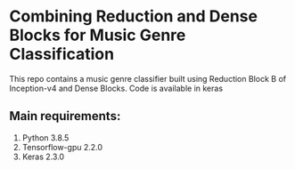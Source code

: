# Combining Reduction and Dense Blocks for Music Genre Classification
This repo contains a music genre classifier built using Reduction Block B of Inception-v4 and Dense Blocks. Code is available in keras

## Main requirements:
  1. Python 3.8.5
  2. Tensorflow-gpu 2.2.0
  3. Keras 2.3.0 
